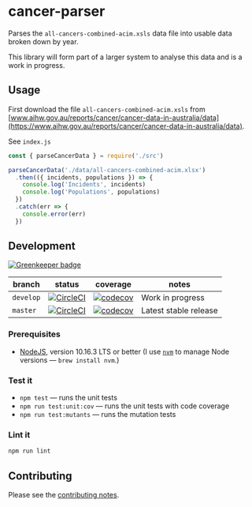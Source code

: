 # cancer-parser

Parses the `all-cancers-combined-acim.xsls` data file into usable data broken down by year.

This library will form part of a larger system to analyse this data and is a work in progress.

## Usage

First download the file `all-cancers-combined-acim.xsls` from [www.aihw.gov.au/reports/cancer/cancer-data-in-australia/data](https://www.aihw.gov.au/reports/cancer/cancer-data-in-australia/data).

See `index.js`

```js
const { parseCancerData } = require('./src')

parseCancerData('./data/all-cancers-combined-acim.xlsx')
  .then(({ incidents, populations }) => {
    console.log('Incidents', incidents)
    console.log('Populations', populations)
  })
  .catch(err => {
    console.error(err)
  })
```

## Development

[![Greenkeeper badge](https://badges.greenkeeper.io/industrieco/cancer-parser.svg)](https://greenkeeper.io/)

<!-- prettier-ignore -->
| branch | status | coverage | notes |
| ------ | ------ | -------- | ----- |
| `develop` | [![CircleCI](https://circleci.com/gh/industrieco/cancer-parser/tree/develop.svg?style=svg)](https://circleci.com/gh/industrieco/cancer-parser/tree/develop) | [![codecov](https://codecov.io/gh/industrieco/cancer-parser/branch/develop/graph/badge.svg)](https://codecov.io/gh/industrieco/cancer-parser) | Work in progress |
| `master` | [![CircleCI](https://circleci.com/gh/industrieco/cancer-parser/tree/master.svg?style=svg)](https://circleci.com/gh/industrieco/cancer-parser/tree/master) | [![codecov](https://codecov.io/gh/industrieco/cancer-parser/branch/master/graph/badge.svg)](https://codecov.io/gh/industrieco/cancer-parser) | Latest stable release |

### Prerequisites

- [NodeJS](htps://nodejs.org), version 10.16.3 LTS or better (I use [`nvm`](https://github.com/creationix/nvm) to manage Node versions — `brew install nvm`.)

### Test it

- `npm test` — runs the unit tests
- `npm run test:unit:cov` — runs the unit tests with code coverage
- `npm run test:mutants` — runs the mutation tests

### Lint it

```sh
npm run lint
```

## Contributing

Please see the [contributing notes](CONTRIBUTING.md).
